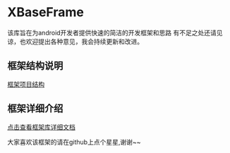 # XBaseFrame
该库旨在为android开发者提供快速的简洁的开发框架和思路
有不足之处还请见谅，也欢迎提出各种意见，我会持续更新和改进。


## 框架结构说明 ##

[框架项目结构](frame/project.md)


## 框架详细介绍 ##

[点击查看框架库详细文档](https://www.showdoc.cc/xbaseframe?page_id=2555983578312315)


大家喜欢该框架的请在github上点个星星,谢谢~~

